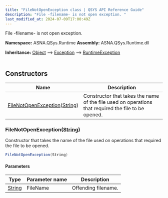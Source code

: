 ```yaml
---
title: "FileNotOpenException class | QSYS API Reference Guide"
description: "File -filename- is not open exception. "
last_modified_at: 2024-07-09T17:00:49Z
---
```


File -filename- is not open exception.

**Namespace:** ASNA.QSys.Runtime
**Assembly:** ASNA.QSys.Runtime.dll

**Inheritance:** [Object](https://docs.microsoft.com/en-us/dotnet/api/system.object) --> [Exception](https://docs.microsoft.com/en-us/dotnet/api/system.exception) --> [RuntimeException](/reference/runtime/qsys-runtime/runtime-exception.html)
<br>
<br>

## Constructors

| Name | Description |
| --- | --- |
| [FileNotOpenException](#filenotopenexceptionstring)([String](https://docs.microsoft.com/en-us/dotnet/api/system.string)) | Constructor that takes the name of the file used on operations that required the file to be opened.

### FileNotOpenException([String](https://docs.microsoft.com/en-us/dotnet/api/system.string))

Constructor that takes the name of the file used on operations that required the file to be opened.

```cs
FileNotOpenException(String)
```

#### Parameters

| Type | Parameter name | Description
| --- | --- | ---
| [String](https://docs.microsoft.com/en-us/dotnet/api/system.string) | FileName | Offending filename.
